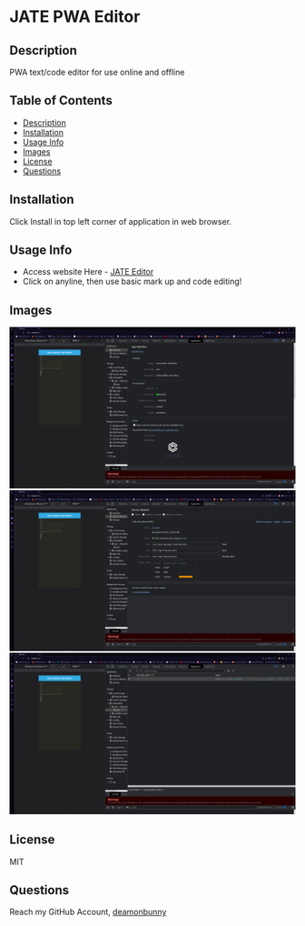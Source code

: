 # JATE PWA Editor #

## Description ##
PWA text/code editor for use online and offline

## Table of Contents ##
* [Description](#Description "Goto Description")
* [Installation](#installation "installation")
* [Usage Info](#Usage-Info "Usage-Info")
* [Images](#Images "Goto Images")
* [License](#License "Goto License")
* [Questions](#Questions "Goto Questions")

## Installation ##
Click Install in top left corner of application in web browser.

## Usage Info ##
- Access website Here - [JATE Editor](https://bunnys-jate-editor.herokuapp.com "JATE Editor")
- Click on anyline, then use basic mark up and code editing!

## Images ##
![Manifest](./client/src/images/manifest.png)
![Manifest](./client/src/images/serviceWorker.png)
![Manifest](./client/src/images/indexedDB.png)

## License ##
MIT

## Questions ##
Reach my GitHub Account, [deamonbunny](https://github.com/deamonbunny "My GitHub")